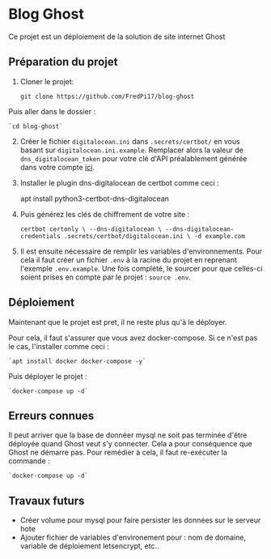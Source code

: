 Blog Ghost
==========

Ce projet est un déploiement de la solution de site internet Ghost

Préparation du projet
-----------

1. Cloner le projet:

    `git clone https://github.com/FredPi17/blog-ghost`

Puis aller dans le dossier :

    `cd blog-ghost`

2. Créer le fichier `digitalocean.ini` dans `.secrets/certbot/` en vous basant sur `digitalocean.ini.example`. Remplacer alors la valeur de `dns_digitalocean_token` pour votre clé d'API préalablement générée dans votre compte [ici](https://cloud.digitalocean.com/account/api/tokens). 

3. Installer le plugin dns-digitalocean de certbot comme ceci : 

    apt install python3-certbot-dns-digitalocean

4. Puis générez les clés de chiffrement de votre site : 

    `certbot certonly \
    --dns-digitalocean \
    --dns-digitalocean-credentials .secrets/certbot/digitalocean.ini \
    -d example.com`

5. Il est ensuite nécessaire de remplir les variables d'environnements. Pour cela il faut créer un fichier `.env` à la racine du projet en reprenant l'exemple `.env.example`. Une fois complété, le sourcer pour que celles-ci soient prises en compte par le projet : `source .env`. 

Déploiement
-----------

Maintenant que le projet est pret, il ne reste plus qu'à le déployer. 

Pour cela, il faut s'assurer que vous avez docker-compose. Si ce n'est pas le cas, l'installer comme ceci : 

    `apt install docker docker-compose -y`

Puis déployer le projet : 

    `docker-compose up -d`

Erreurs connues
---------------

Il peut arriver que la base de donnéer mysql ne soit pas terminée d'être déployée quand Ghost veut s'y connecter. Cela a pour conséquence que Ghost ne démarre pas. Pour remédier à cela, il faut re-exécuter la commande : 

    `docker-compose up -d`

Travaux futurs
--------------

- Créer volume pour mysql pour faire persister les données sur le serveur hote
- Ajouter fichier de variables d'environement pour : nom de domaine, variable de déploiement letsencrypt, etc.. 